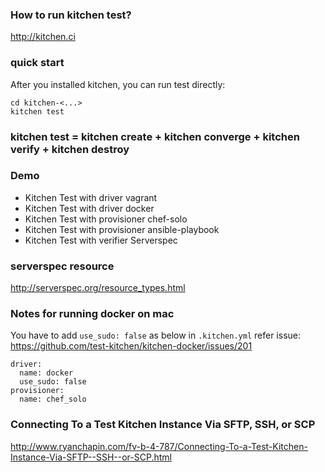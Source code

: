 ### How to run kitchen test?

http://kitchen.ci

### quick start

After you installed kitchen, you can run test directly:

    cd kitchen-<...>
    kitchen test

### kitchen test = kitchen create + kitchen converge + kitchen verify + kitchen destroy

### Demo

* Kitchen Test with driver vagrant
* Kitchen Test with driver docker
* Kitchen Test with provisioner chef-solo
* Kitchen Test with provisioner ansible-playbook
* Kitchen Test with verifier Serverspec 

### serverspec resource

http://serverspec.org/resource_types.html

### Notes for running docker on mac

You have to add `use_sudo: false` as below in `.kitchen.yml`
refer issue: https://github.com/test-kitchen/kitchen-docker/issues/201
```
driver:
  name: docker
  use_sudo: false
provisioner:
  name: chef_solo
```

### Connecting To a Test Kitchen Instance Via SFTP, SSH, or SCP

http://www.ryanchapin.com/fv-b-4-787/Connecting-To-a-Test-Kitchen-Instance-Via-SFTP--SSH--or-SCP.html
